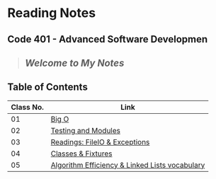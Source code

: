 # Reading Notes

## Code 401 - Advanced Software Developmen

 > ## *Welcome to My Notes*

## Table of Contents

| Class No. | Link |
| --- | ----------- |
| 01 | [Big O](https://muhammadqasemtarboush1.github.io/reading-notes/Class%2001/) |
| 02 | [Testing and Modules](https://muhammadqasemtarboush1.github.io/reading-notes/Class%2002/) |
| 03 | [Readings: FileIO & Exceptions](https://muhammadqasemtarboush1.github.io/reading-notes/Class%2003/) |
| 04 | [Classes & Fixtures](https://muhammadqasemtarboush1.github.io/reading-notes/Class%2004/) |
| 05 | [Algorithm Efficiency & Linked Lists vocabulary](https://muhammadqasemtarboush1.github.io/reading-notes/Class%2005/) |
